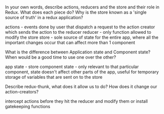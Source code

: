 In your own words, describe actions, reducers and the store and their role in Redux. What does each piece do? Why is the store known as a 'single source of truth' in a redux application?

actions - events done by user that dispatch a request to the action creator which sends the action to the reducer
reducer - only function allowed to modify the store
store - sole source of state for the entire app, where all the important changes occur that can affect more than 1 component

 What is the difference between Application state and Component state? When would be a good time to use one over the other?

app state - store
component state - only relevant to that particular component, state doesn't affect other parts of the app, useful for temporary storage of variables that are sent on to the store

 Describe redux-thunk, what does it allow us to do? How does it change our action-creators?

 intercept actions before they hit the reducer and modify them or install gatekeeping functions
